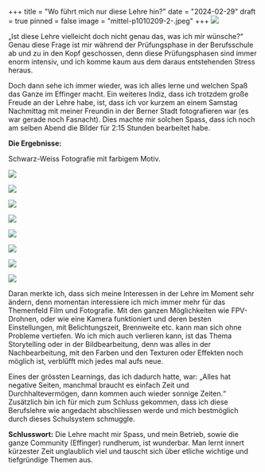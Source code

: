 +++
title = "Wo führt mich nur diese Lehre hin?"
date = "2024-02-29"
draft = true
pinned = false
image = "mittel-p1010209-2-.jpeg"
+++
![](mittel-p1010209-2-.jpeg)

„Ist diese Lehre vielleicht doch nicht genau das, was ich mir wünsche?“ Genau diese Frage ist mir während der Prüfungsphase in der Berufsschule ab und zu in den Kopf geschossen, denn diese Prüfungsphasen sind immer enorm intensiv, und ich komme kaum aus dem daraus entstehenden Stress heraus.



Doch dann sehe ich immer wieder, was ich alles lerne und welchen Spaß das Ganze im Effinger macht. Ein weiteres Indiz, dass ich trotzdem große Freude an der Lehre habe, ist, dass ich vor kurzem an einem Samstag Nachmittag mit meiner Freundin in der Berner Stadt fotografieren war (es war gerade noch Fasnacht). Dies machte mir solchen Spass, dass ich noch am selben Abend die Bilder für 2:15 Stunden bearbeitet habe.

**Die Ergebnisse:**

Schwarz-Weiss Fotografie mit farbigem Motiv.

![](mittel-p1010185-2-.jpeg)

![](gross-p1010143-2-.jpeg)

![](gross-p1010135-2-.jpeg)

![](mittel-p1010136-2-.jpeg)

![](mittel-p1010151-2-.jpeg)

![](mittel-p1010207-2-.jpeg)

![](gross-p1010146-2-.jpeg)

![](mittel-p1010193-2-.jpeg)

Daran merkte ich, dass sich meine Interessen in der Lehre im Moment sehr ändern, denn momentan interessiere ich mich immer mehr für das Themenfeld Film und Fotografie. Mit den ganzen Möglichkeiten wie FPV-Drohnen, oder wie eine Kamera funktioniert und deren besten Einstellungen, mit Belichtungszeit, Brennweite etc. kann man sich ohne Probleme vertiefen. Wo ich mich auch verlieren kann, ist das Thema Storytelling oder in der Bildbearbeitung, denn was alles in der Nachbearbeitung, mit den Farben und den Texturen oder Effekten noch möglich ist, verblüfft mich jedes mal aufs neue.

Eines der grössten Learnings, das ich dadurch hatte, war: „Alles hat negative Seiten, manchmal braucht es einfach Zeit und Durchhaltevermögen, dann kommen auch wieder sonnige Zeiten.“ Zusätzlich bin ich für mich zum Schluss gekommen, dass ich diese Berufslehre wie angedacht abschliessen werde und mich bestmöglich durch dieses Schulsystem schmuggle.



**Schlusswort:** Die Lehre macht mir Spass, und mein Betrieb, sowie die ganze Community (Effinger) rundherum, ist wunderbar. Man lernt innert kürzester Zeit unglaublich viel und tauscht sich über etliche wichtige und tiefgründige Themen aus.